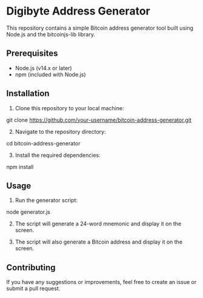 
# Digibyte Address Generator

This repository contains a simple Bitcoin address generator tool built using Node.js and the bitcoinjs-lib library.

## Prerequisites

- Node.js (v14.x or later)
- npm (included with Node.js)

## Installation

1. Clone this repository to your local machine:

git clone https://github.com/your-username/bitcoin-address-generator.git




2. Navigate to the repository directory:

cd bitcoin-address-generator



3. Install the required dependencies:

npm install




## Usage

1. Run the generator script:

node generator.js




2. The script will generate a 24-word mnemonic and display it on the screen.

3. The script will also generate a Bitcoin address and display it on the screen.

## Contributing

If you have any suggestions or improvements, feel free to create an issue or submit a pull request.


